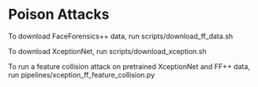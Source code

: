 # Poison Attacks

To download FaceForensics++ data, run scripts/download_ff_data.sh

To download XceptionNet, run scripts/download_xception.sh

To run a feature collision attack on pretrained XceptionNet and FF++ data, run pipelines/xception_ff_feature_collision.py
